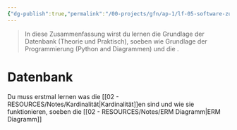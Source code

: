 ```yaml
---
{"dg-publish":true,"permalink":"/00-projects/gfn/ap-1/lf-05-software-zur-verwaltung-von-daten-anpassen/","tags":["inProgress","datenbank","code/SQL","code/python","GFN/LF05"]}
---
```


> In diese Zusammenfassung wirst du lernen die Grundlage der Datenbank (Theorie und Praktisch), soeben wie Grundlage der Programmierung (Python and Diagrammen) und die .


# Datenbank

Du muss erstmal lernen was die  [[02 - RESOURCES/Notes/Kardinalität\|Kardinalität]]en sind und wie sie funktionieren, soeben die [[02 - RESOURCES/Notes/ERM Diagramm\|ERM Diagramm]]